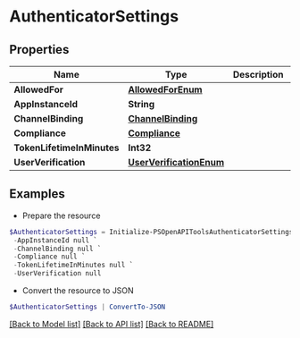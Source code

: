 # AuthenticatorSettings
## Properties

Name | Type | Description | Notes
------------ | ------------- | ------------- | -------------
**AllowedFor** | [**AllowedForEnum**](AllowedForEnum.md) |  | [optional] 
**AppInstanceId** | **String** |  | [optional] 
**ChannelBinding** | [**ChannelBinding**](ChannelBinding.md) |  | [optional] 
**Compliance** | [**Compliance**](Compliance.md) |  | [optional] 
**TokenLifetimeInMinutes** | **Int32** |  | [optional] 
**UserVerification** | [**UserVerificationEnum**](UserVerificationEnum.md) |  | [optional] 

## Examples

- Prepare the resource
```powershell
$AuthenticatorSettings = Initialize-PSOpenAPIToolsAuthenticatorSettings  -AllowedFor null `
 -AppInstanceId null `
 -ChannelBinding null `
 -Compliance null `
 -TokenLifetimeInMinutes null `
 -UserVerification null
```

- Convert the resource to JSON
```powershell
$AuthenticatorSettings | ConvertTo-JSON
```

[[Back to Model list]](../README.md#documentation-for-models) [[Back to API list]](../README.md#documentation-for-api-endpoints) [[Back to README]](../README.md)


